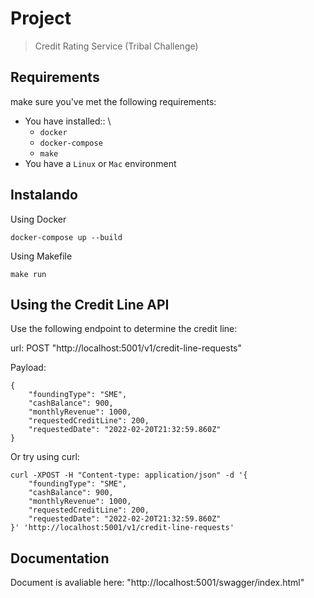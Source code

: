 # Project

> Credit Rating Service (Tribal Challenge)

## Requirements
make sure you've met the following requirements:
* You have installed:: \
    - `docker`
    - `docker-compose`
    - `make`
* You have a `Linux` or `Mac` environment

## Instalando 

Using Docker

```
docker-compose up --build
```

Using Makefile

```
make run
```

## Using the Credit Line API
Use the following endpoint to determine the credit line:

url: POST "http://localhost:5001/v1/credit-line-requests"

Payload:

```
{
    "foundingType": "SME",
    "cashBalance": 900,
    "monthlyRevenue": 1000,
    "requestedCreditLine": 200,
    "requestedDate": "2022-02-20T21:32:59.860Z"
}
```

Or try using curl:

```
curl -XPOST -H "Content-type: application/json" -d '{
    "foundingType": "SME",
    "cashBalance": 900,
    "monthlyRevenue": 1000,
    "requestedCreditLine": 200,
    "requestedDate": "2022-02-20T21:32:59.860Z"
}' 'http://localhost:5001/v1/credit-line-requests'
```

## Documentation

Document is avaliable here:
"http://localhost:5001/swagger/index.html"
